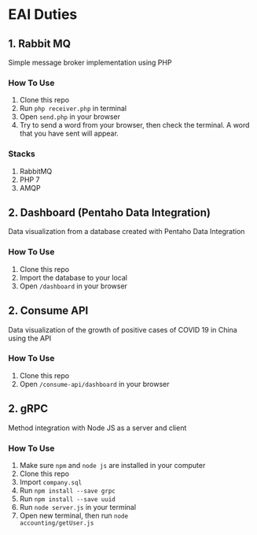 # EAI Duties

## 1. Rabbit MQ
Simple message broker implementation using PHP

### How To Use
1. Clone this repo
2. Run <code>php receiver.php</code> in terminal
3. Open <code>send.php</code> in your browser
4. Try to send a word from your browser, then check the terminal. A word that you have sent will appear.

### Stacks
1. RabbitMQ
2. PHP 7
3. AMQP


## 2. Dashboard (Pentaho Data Integration)
Data visualization from a database created with Pentaho Data Integration

### How To Use
1. Clone this repo
2. Import the database to your local
3. Open <code>/dashboard</code> in your browser

## 2. Consume API
Data visualization of the growth of positive cases of COVID 19 in China using the API

### How To Use
1. Clone this repo
2. Open <code>/consume-api/dashboard</code> in your browser

## 2. gRPC
Method integration with Node JS as a server and client

### How To Use
1. Make sure <code>npm</code> and <code>node js</code> are installed in your computer
2. Clone this repo
3. Import <code>company.sql</code>
4. Run <code>npm install --save grpc</code>
5. Run <code>npm install --save uuid</code>
6. Run <code>node server.js</code> in your terminal
7. Open new terminal, then run <code>node accounting/getUser.js</code>